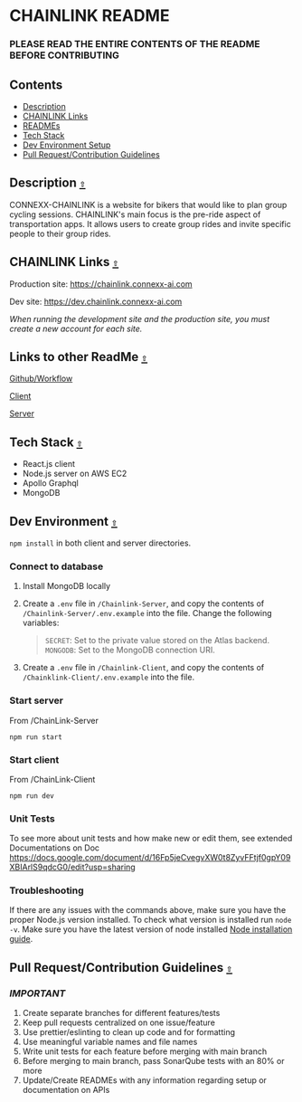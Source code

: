 # CHAINLINK README

### PLEASE READ THE ENTIRE CONTENTS OF THE README BEFORE CONTRIBUTING

<a id="contents"></a>

## Contents

- [Description](#description)
- [CHAINLINK Links](#chainlinklinks)
- [READMEs](#readmes)
- [Tech Stack](#techstack)
- [Dev Environment Setup](#devenvironment)
- [Pull Request/Contribution Guidelines](#guidelines)

<a id="description"></a>

## Description [`⇧`](#contents)

CONNEXX-CHAINLINK is a website for bikers that would like to plan group cycling sessions. CHAINLINK's main focus is the pre-ride aspect of transportation apps. It allows users to create group rides and invite specific people to their group rides.

<a id="chainlinklinks"></a>

## CHAINLINK Links [`⇧`](#contents)

Production site: https://chainlink.connexx-ai.com

Dev site: https://dev.chainlink.connexx-ai.com

*When running the development site and the production site, you must create a new account for each site.* 

<a id="readmes"></a>

## Links to other ReadMe [`⇧`](#contents)

[Github/Workflow](./.github/workflows/README.md)

[Client](./ChainLink-Client/README.md)

[Server](./ChainLink-Server/README.md)

<a id="techstack"></a>

## Tech Stack [`⇧`](#contents)

- React.js client
- Node.js server on AWS EC2
- Apollo Graphql
- MongoDB

<a id="devenvironment"></a>

## Dev Environment [`⇧`](#contents)

`npm install` in both client and server directories.

### Connect to database

1. Install MongoDB locally
2. Create a `.env` file in `/Chainlink-Server`, and copy the contents of `/Chainlink-Server/.env.example` into the file. Change the following variables:

   > `SECRET`: Set to the private value stored on the Atlas backend.  
   > `MONGODB`: Set to the MongoDB connection URI.

3. Create a `.env` file in `/Chainlink-Client`, and copy the contents of `/Chainklink-Client/.env.example` into the file.

### Start server

From /ChainLink-Server

`npm run start`

### Start client

From /ChainLink-Client

`npm run dev`

### Unit Tests

To see more about unit tests and how make new or edit them, see extended Documentations on Doc
https://docs.google.com/document/d/16Fp5jeCvegvXW0t8ZyvFFtjf0gpY09XBIArlS9qdcG0/edit?usp=sharing

### Troubleshooting

If there are any issues with the commands above, make sure you have the proper Node.js version installed. To check what version is installed run `node -v`. Make sure you have the latest version of node installed [Node installation guide](https://nodejs.org/en/download/).

<a id="guidelines"></a>

## Pull Request/Contribution Guidelines [`⇧`](#contents)

### **_IMPORTANT_**

1. Create separate branches for different features/tests
2. Keep pull requests centralized on one issue/feature
3. Use prettier/eslinting to clean up code and for formatting
4. Use meaningful variable names and file names
5. Write unit tests for each feature before merging with main branch
6. Before merging to main branch, pass SonarQube tests with an 80% or more
7. Update/Create READMEs with any information regarding setup or documentation on APIs
